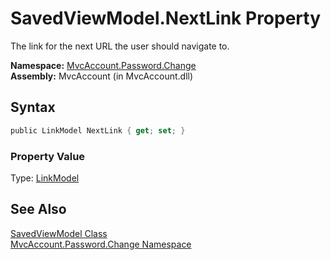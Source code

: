 SavedViewModel.NextLink Property
================================
The link for the next URL the user should navigate to.

**Namespace:** [MvcAccount.Password.Change][1]  
**Assembly:** MvcAccount (in MvcAccount.dll)

Syntax
------

```csharp
public LinkModel NextLink { get; set; }
```

### Property Value
Type: [LinkModel][2]

See Also
--------
[SavedViewModel Class][3]  
[MvcAccount.Password.Change Namespace][1]  

[1]: ../README.md
[2]: ../../MvcAccount.Shared/LinkModel/README.md
[3]: README.md